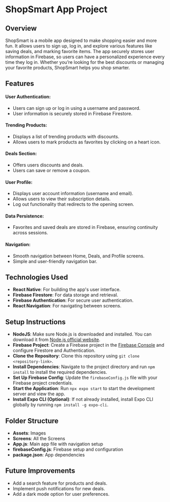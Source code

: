 # **ShopSmart App Project** 
## **Overview**
ShopSmart is a mobile app designed to make shopping easier and more fun. It allows users to sign up, log in, and explore various features like saving deals, and marking favorite items. The app securely stores user information in Firebase, so users can have a personalized experience every time they log in. Whether you’re looking for the best discounts or managing your favorite products, ShopSmart helps you shop smarter.
## **Features**
#### User Authentication:
- Users can sign up or log in using a username and password.
- User information is securely stored in Firebase Firestore.

#### Trending Products:
- Displays a list of trending products with discounts.
- Allows users to mark products as favorites by clicking on a heart icon.

#### Deals Section:
- Offers users discounts and deals.
- Users can save or remove a coupon.

#### User Profile:
- Displays user account information (username and email).
- Allows users to view their subscription details.
- Log out functionality that redirects to the opening screen.

#### Data Persistence:
- Favorites and saved deals are stored in Firebase, ensuring continuity across sessions.

#### Navigation:
- Smooth navigation between Home, Deals, and Profile screens.
- Simple and user-friendly navigation bar.
## **Technologies Used**
- **React Native**: For building the app's user interface.
- **Firebase Firestore**: For data storage and retrieval.
- **Firebase Authentication**: For secure user authentication.
- **React Navigation**: For navigating between screens.

## **Setup Instructions**

- **NodeJS**: Make sure Node.js is downloaded and installed. You can download it from [Node.js official website](https://nodejs.org/).
- **Firebase Project**: Create a Firebase project in the [Firebase Console](https://console.firebase.google.com/) and configure Firestore and Authentication.
- **Clone the Repository**: Clone this repository using `git clone <repository-link>`.
- **Install Dependencies**: Navigate to the project directory and run `npm install` to install the required dependencies.
- **Set Up Firebase Config**: Update the `firebaseConfig.js` file with your Firebase project credentials.
- **Start the Application**: Run `npx expo start` to start the development server and view the app.
- **Install Expo CLI (Optional)**: If not already installed, install Expo CLI globally by running `npm install -g expo-cli`.

## **Folder Structure**
- **Assets**: Images
- **Screens**: All the Screens
- **App.js**: Main app file with navigation setup
- **firebaseConfig.js**: Firebase setup and configuration
- **package.json**: App dependencies
  
## **Future Improvements**
- Add a search feature for products and deals.
- Implement push notifications for new deals.
- Add a dark mode option for user preferences.



